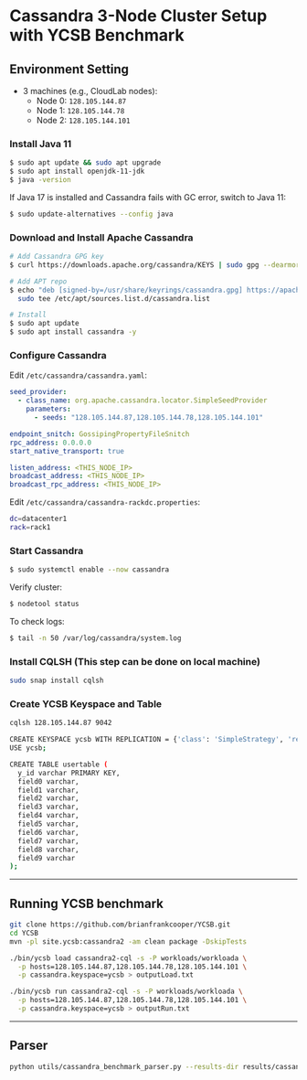 # Cassandra 3-Node Cluster Setup with YCSB Benchmark

## Environment Setting
- 3 machines (e.g., CloudLab nodes):
  - Node 0: `128.105.144.87`
  - Node 1: `128.105.144.78`
  - Node 2: `128.105.144.101`


### Install Java 11
```bash
$ sudo apt update && sudo apt upgrade
$ sudo apt install openjdk-11-jdk
$ java -version
```
If Java 17 is installed and Cassandra fails with GC error, switch to Java 11:
```bash
$ sudo update-alternatives --config java
```


### Download and Install Apache Cassandra
```bash
# Add Cassandra GPG key
$ curl https://downloads.apache.org/cassandra/KEYS | sudo gpg --dearmor -o /usr/share/keyrings/cassandra.gpg

# Add APT repo
$ echo "deb [signed-by=/usr/share/keyrings/cassandra.gpg] https://apache.jfrog.io/artifactory/cassandra-deb 41x main" | \
  sudo tee /etc/apt/sources.list.d/cassandra.list

# Install
$ sudo apt update
$ sudo apt install cassandra -y
```


### Configure Cassandra
Edit `/etc/cassandra/cassandra.yaml`:
```yaml
seed_provider:
  - class_name: org.apache.cassandra.locator.SimpleSeedProvider
    parameters:
      - seeds: "128.105.144.87,128.105.144.78,128.105.144.101"

endpoint_snitch: GossipingPropertyFileSnitch
rpc_address: 0.0.0.0
start_native_transport: true

listen_address: <THIS_NODE_IP>
broadcast_address: <THIS_NODE_IP>
broadcast_rpc_address: <THIS_NODE_IP>
```

Edit `/etc/cassandra/cassandra-rackdc.properties`:
```bash
dc=datacenter1
rack=rack1
```


### Start Cassandra
```bash
$ sudo systemctl enable --now cassandra
```

Verify cluster:
```bash
$ nodetool status
```

To check logs:
```bash
$ tail -n 50 /var/log/cassandra/system.log
```


### Install CQLSH (This step can be done on local machine)
```bash
sudo snap install cqlsh
```


### Create YCSB Keyspace and Table
```bash
cqlsh 128.105.144.87 9042

CREATE KEYSPACE ycsb WITH REPLICATION = {'class': 'SimpleStrategy', 'replication_factor': 3};
USE ycsb;

CREATE TABLE usertable (
  y_id varchar PRIMARY KEY,
  field0 varchar,
  field1 varchar,
  field2 varchar,
  field3 varchar,
  field4 varchar,
  field5 varchar,
  field6 varchar,
  field7 varchar,
  field8 varchar,
  field9 varchar
);
```

---

## Running YCSB benchmark
```bash
git clone https://github.com/brianfrankcooper/YCSB.git
cd YCSB
mvn -pl site.ycsb:cassandra2 -am clean package -DskipTests
```

```bash
./bin/ycsb load cassandra2-cql -s -P workloads/workloada \
  -p hosts=128.105.144.87,128.105.144.78,128.105.144.101 \
  -p cassandra.keyspace=ycsb > outputLoad.txt

./bin/ycsb run cassandra2-cql -s -P workloads/workloada \
  -p hosts=128.105.144.87,128.105.144.78,128.105.144.101 \
  -p cassandra.keyspace=ycsb > outputRun.txt
```

---

## Parser

```bash
python utils/cassandra_benchmark_parser.py --results-dir results/cassandra2 --output-dir charts/cassandra
```